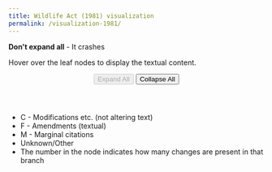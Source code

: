 ```yaml
---
title: Wildlife Act (1981) visualization
permalink: /visualization-1981/
---
```


<div class="narrow">
  <p><strong>Don't expand all</strong> - It crashes</p>
  <p>Hover over the leaf nodes to display the textual content.</p>
  <header>
    <button class="expandAll expand" disabled>Expand All</button>
    <button class="collapseAll collapse">Collapse All</button>
  </header>

  <ul>
    <li><i class="fa fa-circle" style="color: orange;"></i> C - Modifications etc. (not altering text)</li>
    <li><i class="fa fa-circle" style="color: #06d6a0;"></i> F - Amendments (textual)</li>
    <li><i class="fa fa-circle" style="color: purple;"></i> M - Marginal citations</li>
    <li><i class="fa fa-circle" style="color: grey;"></i> Unknown/Other</li>
    <li>The number in the node indicates how many changes are present in that branch</li>
  </ul>
</div>

<div id="viz2">
</div>
